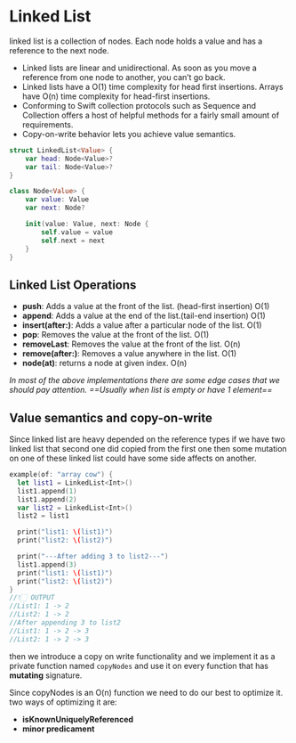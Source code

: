 # Linked List

linked list is a collection of nodes. Each node holds a value and has a reference to the next node.
-   Linked lists are linear and unidirectional. As soon as you move a reference from one node to another, you can’t go back.
-   Linked lists have a O(1) time complexity for head first insertions. Arrays have O(n) time complexity for head-first insertions.
-   Conforming to Swift collection protocols such as Sequence and Collection offers a host of helpful methods for a fairly small amount of requirements.
-   Copy-on-write behavior lets you achieve value semantics.

```Swift
struct LinkedList<Value> {
	var head: Node<Value>?
	var tail: Node<Value>?
}

class Node<Value> {
	var value: Value
	var next: Node?

	init(value: Value, next: Node {
		self.value = value
		self.next = next
	}
}
```

## Linked List Operations
* **push**: Adds a value at the front of the list. (head-first insertion) O(1)
* **append**: Adds a value at the end of the list.(tail-end insertion) O(1)
* **insert(after:)**: Adds a value after a particular node of the list. O(1)
* **pop**: Removes the value at the front of the list. O(1)
* **removeLast**: Removes the value at the front of the list. O(n)
* **remove(after:)**: Removes a value anywhere in the list. O(1)
* **node(at)**: returns a node at given index. O(n)

*In most of the above implementations there are some edge cases that we should pay attention. ==Usually when list is empty or have 1 element==*
## Value semantics and copy-on-write
Since linked list are heavy depended on the reference types if we have two linked list that second one did copied from the first one then some mutation on one of these linked list could have some side affects on another.
```Swift
example(of: "array cow") {
  let list1 = LinkedList<Int>()
  list1.append(1)
  list1.append(2)
  var list2 = LinkedList<Int>()
  list2 = list1

  print("list1: \(list1)")
  print("list2: \(list2)")

  print("---After adding 3 to list2---")
  list1.append(3)
  print("list1: \(list1)")
  print("list2: \(list2)")
}
//👇🏻 OUTPUT
//List1: 1 -> 2
//List2: 1 -> 2
//After appending 3 to list2
//List1: 1 -> 2 -> 3
//List2: 1 -> 2 -> 3
```
then we introduce a copy on write functionality and we implement it as a private function named `copyNodes` and use it on every function that has **mutating** signature.

Since copyNodes is an O(n) function we need to do our best to optimize it. two ways of optimizing it are:
* **isKnownUniquelyReferenced**
* **minor predicament**

